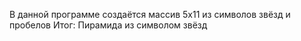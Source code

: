 В данной программе создаётся массив 5х11 из символов звёзд и пробелов
Итог: Пирамида из символом звёзд 
